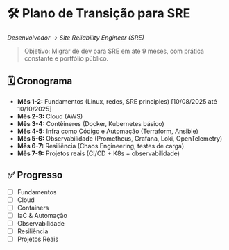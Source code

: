# 🛠 Plano de Transição para SRE
_Desenvolvedor → Site Reliability Engineer (SRE)_

> Objetivo: Migrar de dev para SRE em até 9 meses, com prática constante e portfólio público.

## 🗓 Cronograma
- **Mês 1-2:** Fundamentos (Linux, redes, SRE principles) [10/08/2025 até 10/10/2025]
- **Mês 2-3:** Cloud (AWS)
- **Mês 3-4:** Contêineres (Docker, Kubernetes básico)
- **Mês 4-5:** Infra como Código e Automação (Terraform, Ansible)
- **Mês 5-6:** Observabilidade (Prometheus, Grafana, Loki, OpenTelemetry)
- **Mês 6-7:** Resiliência (Chaos Engineering, testes de carga)
- **Mês 7-9:** Projetos reais (CI/CD + K8s + observabilidade)

## ✅ Progresso
- [ ] Fundamentos
- [ ] Cloud
- [ ] Containers
- [ ] IaC & Automação
- [ ] Observabilidade
- [ ] Resiliência
- [ ] Projetos Reais
